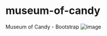 # museum-of-candy
Museum of Candy - Bootstrap
![image](https://user-images.githubusercontent.com/86983570/200880152-8a55222f-41a9-4961-b018-a226212b2a60.png)
